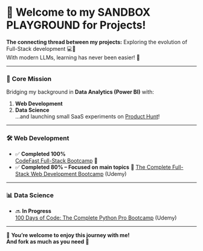 # 👋 Welcome to my SANDBOX PLAYGROUND for Projects!  

**The connecting thread between my projects:** Exploring the evolution of Full-Stack development 💻🤖  
With modern LLMs, learning has never been easier! 🚀  

---

### 🧩 **Core Mission**  
Bridging my background in **Data Analytics (Power BI)** with:  
1. **Web Development**  
2. **Data Science**  
...and launching small SaaS experiments on [Product Hunt](https://www.producthunt.com/)!  

---

### 🛠️ **Web Development**  
- ✅ **Completed 100%**  
  [CodeFast Full-Stack Bootcamp](http://www.codefa.st) 🚀  
- ✅ **Completed 80% – Focused on main topics** 🎯 
  [The Complete Full-Stack Web Development Bootcamp](https://www.udemy.com/) (Udemy)  

---

### 📊 **Data Science**  
- 🔜 **In Progress**  
  [100 Days of Code: The Complete Python Pro Bootcamp](https://www.udemy.com/) (Udemy)  

---

🙌 **You’re welcome to enjoy this journey with me!**  
**And fork as much as you need** 🍝  
